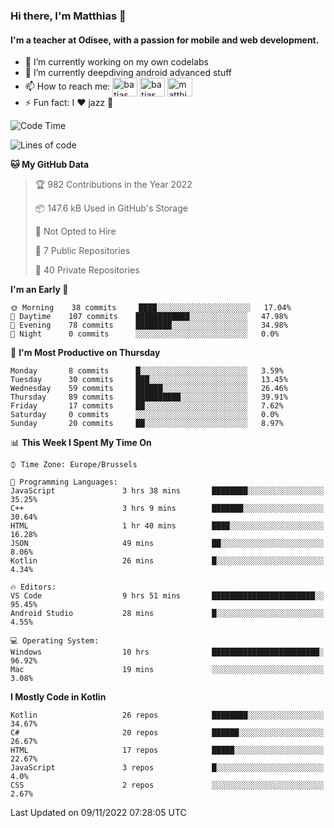 ### Hi there, I'm Matthias 👋

#### I'm a teacher at Odisee, with a passion for mobile and web development.

- 🔭 I’m currently working on my own codelabs
- 🌱 I’m currently deepdiving android advanced stuff
- 📫 How to reach me: <a href="https://dev.to/batjas" target="_blank"><img align="center" src="https://raw.githubusercontent.com/rahuldkjain/github-profile-readme-generator/master/src/images/icons/Social/devto.svg" alt="batjas" height="30" width="40" /></a>
<a href="https://twitter.com/batjas" target="_blank"><img align="center" src="https://raw.githubusercontent.com/rahuldkjain/github-profile-readme-generator/master/src/images/icons/Social/twitter.svg" alt="batjas" height="30" width="40" /></a>
<a href="https://linkedin.com/in/matthiasdruwé" target="_blank"><img align="center" src="https://raw.githubusercontent.com/rahuldkjain/github-profile-readme-generator/master/src/images/icons/Social/linked-in-alt.svg" alt="matthiasdruwé" height="30" width="40" /></a>
- ⚡ Fun fact: I ❤ jazz 🎷


<!--START_SECTION:waka-->
![Code Time](http://img.shields.io/badge/Code%20Time-538%20hrs%2052%20mins-blue)

![Lines of code](https://img.shields.io/badge/From%20Hello%20World%20I%27ve%20Written-229%20Thousand%20lines%20of%20code-blue)

**🐱 My GitHub Data** 

> 🏆 982 Contributions in the Year 2022
 > 
> 📦 147.6 kB Used in GitHub's Storage 
 > 
> 🚫 Not Opted to Hire
 > 
> 📜 7 Public Repositories 
 > 
> 🔑 40 Private Repositories  
 > 
**I'm an Early 🐤** 

```text
🌞 Morning    38 commits     ████░░░░░░░░░░░░░░░░░░░░░   17.04% 
🌆 Daytime    107 commits    ████████████░░░░░░░░░░░░░   47.98% 
🌃 Evening    78 commits     ████████░░░░░░░░░░░░░░░░░   34.98% 
🌙 Night      0 commits      ░░░░░░░░░░░░░░░░░░░░░░░░░   0.0%

```
📅 **I'm Most Productive on Thursday** 

```text
Monday       8 commits      █░░░░░░░░░░░░░░░░░░░░░░░░   3.59% 
Tuesday      30 commits     ███░░░░░░░░░░░░░░░░░░░░░░   13.45% 
Wednesday    59 commits     ██████░░░░░░░░░░░░░░░░░░░   26.46% 
Thursday     89 commits     ██████████░░░░░░░░░░░░░░░   39.91% 
Friday       17 commits     ██░░░░░░░░░░░░░░░░░░░░░░░   7.62% 
Saturday     0 commits      ░░░░░░░░░░░░░░░░░░░░░░░░░   0.0% 
Sunday       20 commits     ██░░░░░░░░░░░░░░░░░░░░░░░   8.97%

```


📊 **This Week I Spent My Time On** 

```text
⌚︎ Time Zone: Europe/Brussels

💬 Programming Languages: 
JavaScript               3 hrs 38 mins       ████████░░░░░░░░░░░░░░░░░   35.25% 
C++                      3 hrs 9 mins        ███████░░░░░░░░░░░░░░░░░░   30.64% 
HTML                     1 hr 40 mins        ████░░░░░░░░░░░░░░░░░░░░░   16.28% 
JSON                     49 mins             ██░░░░░░░░░░░░░░░░░░░░░░░   8.06% 
Kotlin                   26 mins             █░░░░░░░░░░░░░░░░░░░░░░░░   4.34%

🔥 Editors: 
VS Code                  9 hrs 51 mins       ███████████████████████░░   95.45% 
Android Studio           28 mins             █░░░░░░░░░░░░░░░░░░░░░░░░   4.55%

💻 Operating System: 
Windows                  10 hrs              ████████████████████████░   96.92% 
Mac                      19 mins             ░░░░░░░░░░░░░░░░░░░░░░░░░   3.08%

```

**I Mostly Code in Kotlin** 

```text
Kotlin                   26 repos            ████████░░░░░░░░░░░░░░░░░   34.67% 
C#                       20 repos            ██████░░░░░░░░░░░░░░░░░░░   26.67% 
HTML                     17 repos            █████░░░░░░░░░░░░░░░░░░░░   22.67% 
JavaScript               3 repos             █░░░░░░░░░░░░░░░░░░░░░░░░   4.0% 
CSS                      2 repos             ░░░░░░░░░░░░░░░░░░░░░░░░░   2.67%

```



 Last Updated on 09/11/2022 07:28:05 UTC
<!--END_SECTION:waka-->
